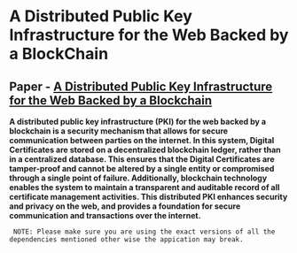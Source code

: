 # A Distributed Public Key Infrastructure for the Web Backed by a BlockChain

## Paper - <a  href="https://hrishubh.github.io/Downloads/A%20Distributed%20Public%20Key%20Infrastructure%20for%20the%20Web%20Backed%20by%20a%20BlockChain.pdf" download="A Distributed Public Key Infrastructure for the Web Backed by a Blockchain">A Distributed Public Key Infrastructure for the Web Backed by a Blockchain</a>

<b>A distributed public key infrastructure (PKI) for the web backed by a blockchain is a security mechanism that allows for secure communication between parties on the internet. In this system, Digital Certificates are stored on a decentralized blockchain ledger, rather than in a centralized database. This ensures that the Digital Certificates are tamper-proof and cannot be altered by a single entity or compromised through a single point of failure. Additionally, blockchain technology enables the system to maintain a transparent and auditable record of all certificate management activities. This distributed PKI enhances security and privacy on the web, and provides a foundation for secure communication and transactions over the internet.</b>

     NOTE: Please make sure you are using the exact versions of all the dependencies mentioned other wise the appication may break.


